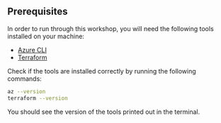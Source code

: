 ## Prerequisites

In order to run through this workshop, you will need the following tools
installed on your machine:

- [Azure CLI](https://docs.microsoft.com/en-us/cli/azure/install-azure-cli)
- [Terraform](https://learn.hashicorp.com/tutorials/terraform/install-cli)

Check if the tools are installed correctly by running the following commands:

```zsh
az --version
terraform --version
```

You should see the version of the tools printed out in the terminal.
